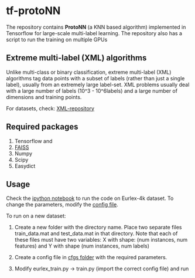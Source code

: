 # tf-protoNN
The repository contains **ProtoNN** (a KNN based algorithm) implemented in Tensorflow for large-scale multi-label learning. The repository also has a script to run the training on multiple GPUs


## Extreme multi-label (XML) algorithms

Unlike multi-class or binary classification, extreme multi-label (XML) algorithms tag data points with a subset of labels (rather than
just a single label), usually from an extremely large label-set. XML problems usually deal with a large number of labels (10^3 - 10^6labels) and a large number of dimensions and training points. 

For datasets, check: [XML-repository](http://manikvarma.org/downloads/XC/XMLRepository.html)

## Required packages

1. Tensorflow and
2. [FAISS](https://github.com/facebookresearch/faiss)
3. Numpy
4. Scipy
5. Easydict
 
## Usage

Check the [ipython notebook](https://github.com/saisrivatsan/tf-protoNN/blob/master/run_eurlex_with_preprocessing.ipynb) to run the code on Eurlex-4k dataset. To change the parameters, modify the [config file](https://github.com/saisrivatsan/tf-protoNN/blob/master/cfgs/config_eurlex_with_preprocessing.py).

To run on a new dataset:

1. Create a new folder with the directory name. Place two separate files train\_data.mat and test\_data.mat in that directory. Note that each of these files must have two variables: X with shape:  (num instances, num features) and Y with shape (num instances, num labels)

2. Create a config file in [cfgs folder](https://github.com/saisrivatsan/tf-protoNN/tree/master/cfgs) with the required parameters.
 
3. Modify eurlex_train.py -> train.py (import the correct config file) and run
